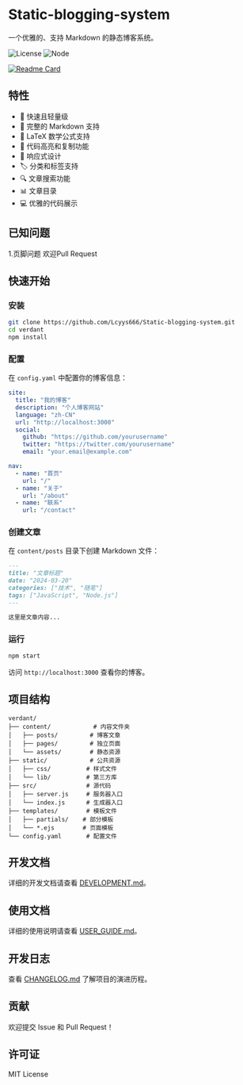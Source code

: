 # Static-blogging-system

一个优雅的、支持 Markdown 的静态博客系统。

![License](https://img.shields.io/badge/license-MIT-green)
![Node](https://img.shields.io/badge/node-%3E%3D14.0.0-brightgreen)

[![Readme Card](https://github-readme-stats.vercel.app/api/pin/?username=Lcyys666&repo=Static-blogging-system)](https://github.com/Lcyys666/Static-blogging-system)

## 特性

- 🚀 快速且轻量级
- 📝 完整的 Markdown 支持
- 🧮 LaTeX 数学公式支持
- 🎨 代码高亮和复制功能
- 📱 响应式设计
- 🏷️ 分类和标签支持
- 🔍 文章搜索功能
- 📊 文章目录
- 💻 优雅的代码展示

## 已知问题
1.页脚问题
欢迎Pull Request

## 快速开始

### 安装

```bash
git clone https://github.com/Lcyys666/Static-blogging-system.git
cd verdant
npm install
```

### 配置

在 `config.yaml` 中配置你的博客信息：

```yaml
site:
  title: "我的博客"
  description: "个人博客网站"
  language: "zh-CN"
  url: "http://localhost:3000"
  social:
    github: "https://github.com/yourusername"
    twitter: "https://twitter.com/yourusername"
    email: "your.email@example.com"

nav:
  - name: "首页"
    url: "/"
  - name: "关于"
    url: "/about"
  - name: "联系"
    url: "/contact"
```

### 创建文章

在 `content/posts` 目录下创建 Markdown 文件：

```markdown
---
title: "文章标题"
date: "2024-03-20"
categories: ["技术", "随笔"]
tags: ["JavaScript", "Node.js"]
---

这里是文章内容...
```

### 运行

```bash
npm start
```

访问 `http://localhost:3000` 查看你的博客。

## 项目结构

```
verdant/
├── content/            # 内容文件夹
│   ├── posts/         # 博客文章
│   ├── pages/         # 独立页面
│   └── assets/        # 静态资源
├── static/            # 公共资源
│   ├── css/          # 样式文件
│   └── lib/          # 第三方库
├── src/              # 源代码
│   ├── server.js     # 服务器入口
│   └── index.js      # 生成器入口
├── templates/        # 模板文件
│   ├── partials/    # 部分模板
│   └── *.ejs        # 页面模板
└── config.yaml       # 配置文件
```

## 开发文档

详细的开发文档请查看 [DEVELOPMENT.md](./docs/DEVELOPMENT.md)。

## 使用文档

详细的使用说明请查看 [USER_GUIDE.md](./docs/USER_GUIDE.md)。

## 开发日志

查看 [CHANGELOG.md](./docs/CHANGELOG.md) 了解项目的演进历程。

## 贡献

欢迎提交 Issue 和 Pull Request！

## 许可证

MIT License 
